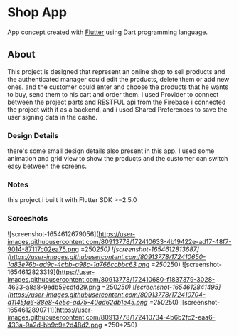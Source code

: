 # Shop App

App concept created with [Flutter](https://flutter.dev/) using Dart programming language.

## About

This project is designed that represent an online shop to sell products and the authenticated manager could edit the products, delete them or add new ones. and the customer could enter and choose the products that he wants to buy, send them to his cart and order them. i used Provider to connect between the project parts and RESTFUL api from the Firebase i connected the project with it as a backend, and i used Shared Preferences to save the user signing data in the cashe.

### Design Details
there's some small design details also present in this app. I used some animation and grid view to show the products and the customer can switch easy between the screens. 

### Notes
this project i built it with Flutter SDK >=2.5.0

### Screeshots
![screenshot-1654612679056](https://user-images.githubusercontent.com/80913778/172410633-4b19422e-ad17-48f7-9014-87117c02ea75.png =250*250)
![screenshot-1654612813687](https://user-images.githubusercontent.com/80913778/172410650-1a83e76b-ad9c-4cbb-a98c-1a766ccbbc63.png =250*250)
![screenshot-1654612823319](https://user-images.githubusercontent.com/80913778/172410680-f1837379-3028-4633-a8a8-9edb59cdfd29.png =250*250)
![screenshot-1654612841495](https://user-images.githubusercontent.com/80913778/172410704-d1145fa6-88e8-4e5c-ad75-40ad62db1e45.png =250*250)
![screenshot-1654612890711](https://user-images.githubusercontent.com/80913778/172410734-4b6b2fc2-eaa6-433a-9a2d-bb9c9e2d48d2.png =250*250)
